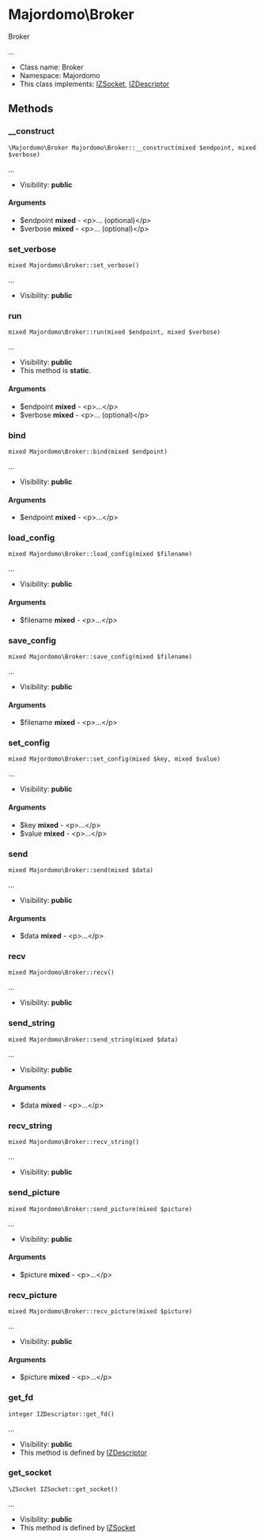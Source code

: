 Majordomo\Broker
===============

Broker

...


* Class name: Broker
* Namespace: Majordomo
* This class implements: [IZSocket](IZSocket.md), [IZDescriptor](IZDescriptor.md)






Methods
-------


### __construct

    \Majordomo\Broker Majordomo\Broker::__construct(mixed $endpoint, mixed $verbose)



...

* Visibility: **public**


#### Arguments
* $endpoint **mixed** - &lt;p&gt;... (optional)&lt;/p&gt;
* $verbose **mixed** - &lt;p&gt;... (optional)&lt;/p&gt;



### set_verbose

    mixed Majordomo\Broker::set_verbose()



...

* Visibility: **public**




### run

    mixed Majordomo\Broker::run(mixed $endpoint, mixed $verbose)



...

* Visibility: **public**
* This method is **static**.


#### Arguments
* $endpoint **mixed** - &lt;p&gt;...&lt;/p&gt;
* $verbose **mixed** - &lt;p&gt;... (optional)&lt;/p&gt;



### bind

    mixed Majordomo\Broker::bind(mixed $endpoint)



...

* Visibility: **public**


#### Arguments
* $endpoint **mixed** - &lt;p&gt;...&lt;/p&gt;



### load_config

    mixed Majordomo\Broker::load_config(mixed $filename)



...

* Visibility: **public**


#### Arguments
* $filename **mixed** - &lt;p&gt;...&lt;/p&gt;



### save_config

    mixed Majordomo\Broker::save_config(mixed $filename)



...

* Visibility: **public**


#### Arguments
* $filename **mixed** - &lt;p&gt;...&lt;/p&gt;



### set_config

    mixed Majordomo\Broker::set_config(mixed $key, mixed $value)



...

* Visibility: **public**


#### Arguments
* $key **mixed** - &lt;p&gt;...&lt;/p&gt;
* $value **mixed** - &lt;p&gt;...&lt;/p&gt;



### send

    mixed Majordomo\Broker::send(mixed $data)



...

* Visibility: **public**


#### Arguments
* $data **mixed** - &lt;p&gt;...&lt;/p&gt;



### recv

    mixed Majordomo\Broker::recv()



...

* Visibility: **public**




### send_string

    mixed Majordomo\Broker::send_string(mixed $data)



...

* Visibility: **public**


#### Arguments
* $data **mixed** - &lt;p&gt;...&lt;/p&gt;



### recv_string

    mixed Majordomo\Broker::recv_string()



...

* Visibility: **public**




### send_picture

    mixed Majordomo\Broker::send_picture(mixed $picture)



...

* Visibility: **public**


#### Arguments
* $picture **mixed** - &lt;p&gt;...&lt;/p&gt;



### recv_picture

    mixed Majordomo\Broker::recv_picture(mixed $picture)



...

* Visibility: **public**


#### Arguments
* $picture **mixed** - &lt;p&gt;...&lt;/p&gt;



### get_fd

    integer IZDescriptor::get_fd()



...

* Visibility: **public**
* This method is defined by [IZDescriptor](IZDescriptor.md)




### get_socket

    \ZSocket IZSocket::get_socket()



...

* Visibility: **public**
* This method is defined by [IZSocket](IZSocket.md)



